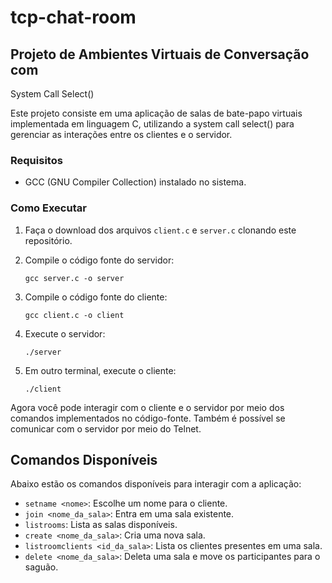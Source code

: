 # tcp-chat-room

## Projeto de Ambientes Virtuais de Conversação com 

System Call Select()

Este projeto consiste em uma aplicação de salas de bate-papo virtuais implementada em linguagem C, utilizando a system call select() para gerenciar as interações entre os clientes e o servidor. 

### Requisitos

- GCC (GNU Compiler Collection) instalado no sistema.

### Como Executar

1. Faça o download dos arquivos `client.c` e `server.c` clonando este repositório.

2. Compile o código fonte do servidor:
   
   ```shell
   gcc server.c -o server
   ```

3. Compile o código fonte do cliente:
   
   ```shell
   gcc client.c -o client
   ```

4. Execute o servidor:
   
   ```shell
   ./server
   ```

5. Em outro terminal, execute o cliente:
   
   ```shell
   ./client
   ```

Agora você pode interagir com o cliente e o servidor por meio dos comandos implementados no código-fonte. Também é possível se comunicar com o servidor por meio do Telnet.


## Comandos Disponíveis
Abaixo estão os comandos disponíveis para interagir com a aplicação:

- `setname <nome>`: Escolhe um nome para o cliente.
- `join <nome_da_sala>`: Entra em uma sala existente.
- `listrooms`: Lista as salas disponíveis.
- `create <nome_da_sala>`: Cria uma nova sala.
- `listroomclients <id_da_sala>`: Lista os clientes presentes em uma sala.
- `delete <nome_da_sala>`: Deleta uma sala e move os participantes para o saguão.
